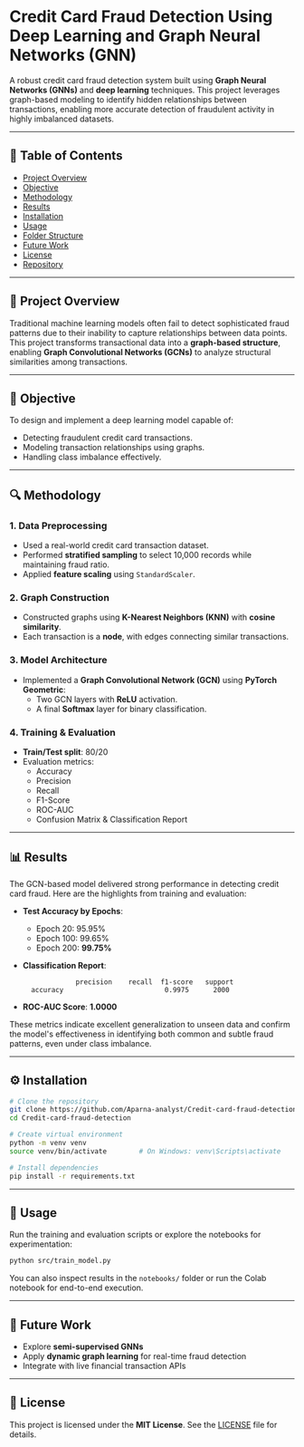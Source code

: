 # Credit Card Fraud Detection Using Deep Learning and Graph Neural Networks (GNN)

A robust credit card fraud detection system built using **Graph Neural Networks (GNNs)** and **deep learning** techniques. This project leverages graph-based modeling to identify hidden relationships between transactions, enabling more accurate detection of fraudulent activity in highly imbalanced datasets.

---

## 📌 Table of Contents

- [Project Overview](#project-overview)
- [Objective](#objective)
- [Methodology](#methodology)
- [Results](#results)
- [Installation](#installation)
- [Usage](#usage)
- [Folder Structure](#folder-structure)
- [Future Work](#future-work)
- [License](#license)
- [Repository](#repository)

---

## 🧠 Project Overview

Traditional machine learning models often fail to detect sophisticated fraud patterns due to their inability to capture relationships between data points. This project transforms transactional data into a **graph-based structure**, enabling **Graph Convolutional Networks (GCNs)** to analyze structural similarities among transactions.

---

## 🎯 Objective

To design and implement a deep learning model capable of:
- Detecting fraudulent credit card transactions.
- Modeling transaction relationships using graphs.
- Handling class imbalance effectively.

---

## 🔍 Methodology

### 1. **Data Preprocessing**
- Used a real-world credit card transaction dataset.
- Performed **stratified sampling** to select 10,000 records while maintaining fraud ratio.
- Applied **feature scaling** using `StandardScaler`.

### 2. **Graph Construction**
- Constructed graphs using **K-Nearest Neighbors (KNN)** with **cosine similarity**.
- Each transaction is a **node**, with edges connecting similar transactions.

### 3. **Model Architecture**
- Implemented a **Graph Convolutional Network (GCN)** using **PyTorch Geometric**:
  - Two GCN layers with **ReLU** activation.
  - A final **Softmax** layer for binary classification.

### 4. **Training & Evaluation**
- **Train/Test split**: 80/20
- Evaluation metrics:
  - Accuracy
  - Precision
  - Recall
  - F1-Score
  - ROC-AUC
  - Confusion Matrix & Classification Report

---

## 📊 Results

The GCN-based model delivered strong performance in detecting credit card fraud. Here are the highlights from training and evaluation:

- **Test Accuracy by Epochs**:  
  - Epoch 20: 95.95%  
  - Epoch 100: 99.65%  
  - Epoch 200: **99.75%**

- **Classification Report**:
  ```
               precision    recall  f1-score   support
    accuracy                         0.9975      2000
  ```

- **ROC-AUC Score**: **1.0000**

These metrics indicate excellent generalization to unseen data and confirm the model's effectiveness in identifying both common and subtle fraud patterns, even under class imbalance.

---

## ⚙️ Installation

```bash
# Clone the repository
git clone https://github.com/Aparna-analyst/Credit-card-fraud-detection.git
cd Credit-card-fraud-detection

# Create virtual environment
python -m venv venv
source venv/bin/activate        # On Windows: venv\Scripts\activate

# Install dependencies
pip install -r requirements.txt
```

---

## 🚀 Usage

Run the training and evaluation scripts or explore the notebooks for experimentation:

```bash
python src/train_model.py
```

You can also inspect results in the `notebooks/` folder or run the Colab notebook for end-to-end execution.

---



## 🔮 Future Work

- Explore **semi-supervised GNNs**
- Apply **dynamic graph learning** for real-time fraud detection
- Integrate with live financial transaction APIs

---

## 📄 License

This project is licensed under the **MIT License**. See the [LICENSE](LICENSE) file for details.



